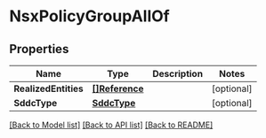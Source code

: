 # NsxPolicyGroupAllOf

## Properties

Name | Type | Description | Notes
------------ | ------------- | ------------- | -------------
**RealizedEntities** | [**[]Reference**](Reference.md) |  | [optional] 
**SddcType** | [**SddcType**](SddcType.md) |  | [optional] 

[[Back to Model list]](../README.md#documentation-for-models) [[Back to API list]](../README.md#documentation-for-api-endpoints) [[Back to README]](../README.md)



